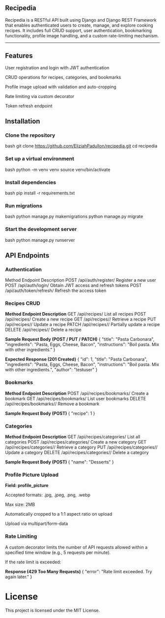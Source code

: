 ## Recipedia
Recipedia is a RESTful API built using Django and Django REST Framework that enables authenticated users to create, manage, and explore cooking recipes. It includes full CRUD support, user authentication, bookmarking functionality, profile image handling, and a custom rate-limiting mechanism.

---

## Features
User registration and login with JWT authentication

CRUD operations for recipes, categories, and bookmarks

Profile image upload with validation and auto-cropping

Rate limiting via custom decorator

Token refresh endpoint


## Installation

### Clone the repository

bash
git clone https://github.com/EliziahPadullon/recipedia.git
cd recipedia

### Set up a virtual environment

bash
python -m venv venv
source venv/bin/activate

### Install dependencies

bash
pip install -r requirements.txt

### Run migrations

bash
python manage.py makemigrations
python manage.py migrate

### Start the development server
bash
python manage.py runserver

## API Endpoints

### Authentication
Method	Endpoint	Description
POST	/api/auth/register/	Register a new user
POST	/api/auth/login/	Obtain JWT access and refresh tokens
POST	/api/auth/token/refresh/	Refresh the access token

### Recipes CRUD
**Method	Endpoint	Description**
GET	/api/recipes/	List all recipes
POST	/api/recipes/	Create a new recipe
GET	/api/recipes/<id>/	Retrieve a recipe
PUT	/api/recipes/<id>/	Update a recipe
PATCH	/api/recipes/<id>/	Partially update a recipe
DELETE	/api/recipes/<id>/	Delete a recipe

**Sample Request Body (POST / PUT / PATCH)**
{
  "title": "Pasta Carbonara",
  "ingredients": "Pasta, Eggs, Cheese, Bacon",
  "instructions": "Boil pasta. Mix with other ingredients."
}

**Expected Response (201 Created)**
{
  "id": 1,
  "title": "Pasta Carbonara",
  "ingredients": "Pasta, Eggs, Cheese, Bacon",
  "instructions": "Boil pasta. Mix with other ingredients.",
  "author": "testuser"
}

### Bookmarks
**Method	Endpoint	Description**
POST	/api/recipes/bookmarks/	Create a bookmark
GET	/api/recipes/bookmarks/	List user bookmarks
DELETE	/api/recipes/bookmarks/<id>/	Remove a bookmark

**Sample Request Body (POST)**
{
  "recipe": 1
}

### Categories
**Method	Endpoint	Description**
GET	/api/recipes/categories/	List all categories
POST	/api/recipes/categories/	Create a new category
GET	/api/recipes/categories/<id>/	Retrieve a category
PUT	/api/recipes/categories/<id>/	Update a category
DELETE	/api/recipes/categories/<id>/	Delete a category

**Sample Request Body (POST)**
{
  "name": "Desserts"
}

### Profile Picture Upload
**Field: profile_picture**

Accepted formats: .jpg, .jpeg, .png, .webp

Max size: 2MB

Automatically cropped to a 1:1 aspect ratio on upload

Upload via multipart/form-data

### Rate Limiting
A custom decorator limits the number of API requests allowed within a specified time window (e.g., 5 requests per minute).

If the rate limit is exceeded:

**Response (429 Too Many Requests)**
{
  "error": "Rate limit exceeded. Try again later."
}


# License
This project is licensed under the MIT License.
